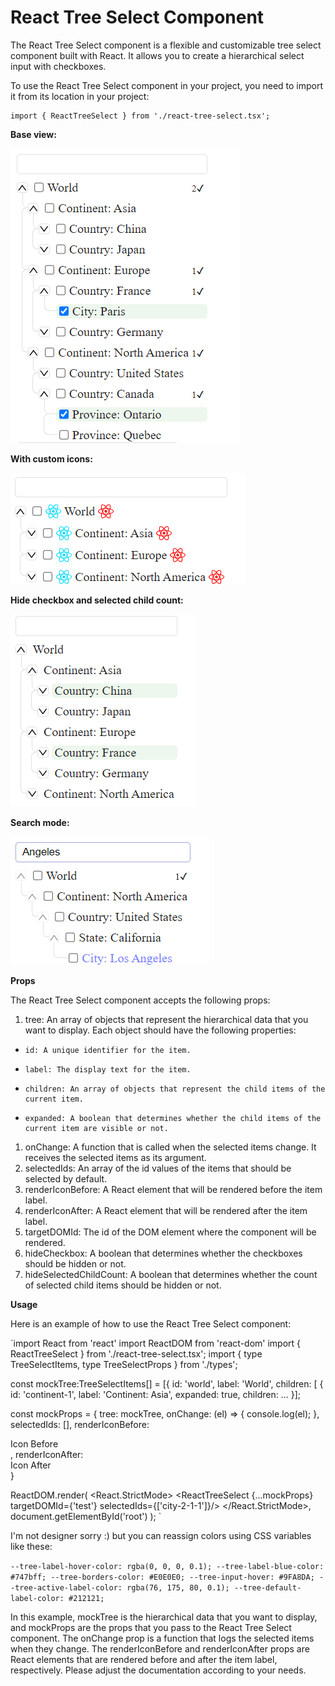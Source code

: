 # **React Tree Select Component**

The React Tree Select component is a flexible and customizable tree select component built with React. It allows you to
create a hierarchical select input with checkboxes.

To use the React Tree Select component in your project, you need to import it from its location in your project:

````
import { ReactTreeSelect } from './react-tree-select.tsx';
````

**Base view:**

![img_1.png](img_1.png)

**With custom icons:**

![img.png](img.png)

**Hide checkbox and selected child count:**

![img_2.png](img_2.png)

**Search mode:**

![img_3.png](img_3.png)

**Props**

The React Tree Select component accepts the following props:

1. tree: An array of objects that represent the hierarchical data that you want to display. Each object should have the
   following properties:

*     id: A unique identifier for the item.
*     label: The display text for the item.
*     children: An array of objects that represent the child items of the current item.
*     expanded: A boolean that determines whether the child items of the current item are visible or not.

1. onChange: A function that is called when the selected items change. It receives the selected items as its argument.
2. selectedIds: An array of the id values of the items that should be selected by default.
3. renderIconBefore: A React element that will be rendered before the item label.
4. renderIconAfter: A React element that will be rendered after the item label.
5. targetDOMId: The id of the DOM element where the component will be rendered.
6. hideCheckbox: A boolean that determines whether the checkboxes should be hidden or not.
7. hideSelectedChildCount: A boolean that determines whether the count of selected child items should be hidden or not.

**Usage**

Here is an example of how to use the React Tree Select component:

`import React from 'react'
import ReactDOM from 'react-dom'
import { ReactTreeSelect } from './react-tree-select.tsx';
import { type TreeSelectItems, type TreeSelectProps } from './types';

const mockTree:TreeSelectItems[] = [{
id: 'world',
label: 'World',
children: [
{
id: 'continent-1',
label: 'Continent: Asia',
expanded: true,
children: ...
}];

const mockProps = {
tree: mockTree,
onChange: (el) => {
console.log(el);
},
selectedIds: [],
renderIconBefore: <div>Icon Before</div>,
renderIconAfter: <div>Icon After</div>
}

ReactDOM.render(
<React.StrictMode>
<ReactTreeSelect {...mockProps} targetDOMId={'test'} selectedIds={['city-2-1-1']}/>
</React.StrictMode>,
document.getElementById('root')
);
`

I'm not designer sorry :) but you can reassign colors using CSS variables like these:

`--tree-label-hover-color: rgba(0, 0, 0, 0.1);
--tree-label-blue-color: #747bff;
--tree-borders-color: #E0E0E0;
--tree-input-hover: #9FA8DA;
--tree-active-label-color: rgba(76, 175, 80, 0.1);
--tree-default-label-color: #212121;`

In this example, mockTree is the hierarchical data that you want to display, and mockProps are the props that you pass
to the React Tree Select component. The onChange prop is a function that logs the selected items when they change. The
renderIconBefore and renderIconAfter props are React elements that are rendered before and after the item label,
respectively. Please adjust the documentation according to your needs.
